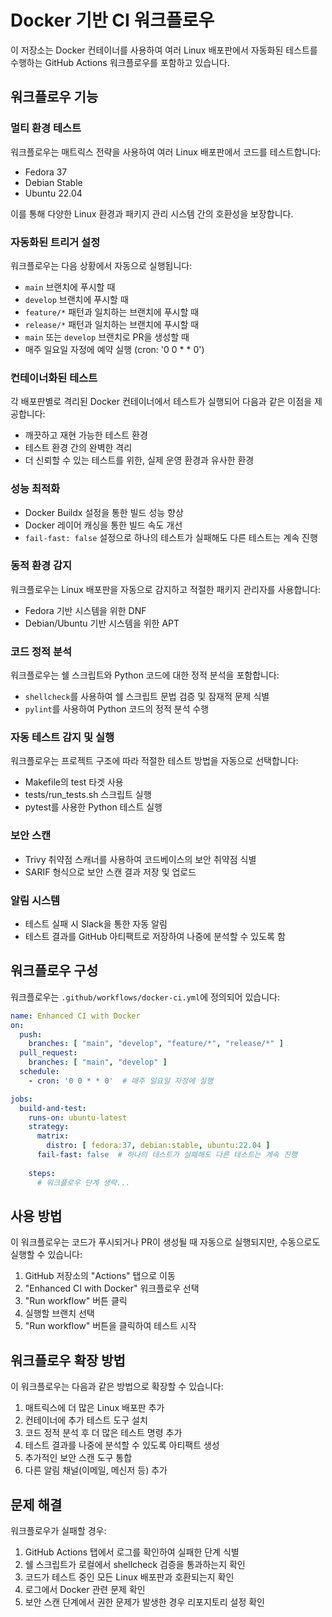 # Docker 기반 CI 워크플로우

이 저장소는 Docker 컨테이너를 사용하여 여러 Linux 배포판에서 자동화된 테스트를 수행하는 GitHub Actions 워크플로우를 포함하고 있습니다.

## 워크플로우 기능

### 멀티 환경 테스트
워크플로우는 매트릭스 전략을 사용하여 여러 Linux 배포판에서 코드를 테스트합니다:
- Fedora 37
- Debian Stable
- Ubuntu 22.04

이를 통해 다양한 Linux 환경과 패키지 관리 시스템 간의 호환성을 보장합니다.

### 자동화된 트리거 설정
워크플로우는 다음 상황에서 자동으로 실행됩니다:
- `main` 브랜치에 푸시할 때
- `develop` 브랜치에 푸시할 때
- `feature/*` 패턴과 일치하는 브랜치에 푸시할 때
- `release/*` 패턴과 일치하는 브랜치에 푸시할 때
- `main` 또는 `develop` 브랜치로 PR을 생성할 때
- 매주 일요일 자정에 예약 실행 (cron: '0 0 * * 0')

### 컨테이너화된 테스트
각 배포판별로 격리된 Docker 컨테이너에서 테스트가 실행되어 다음과 같은 이점을 제공합니다:
- 깨끗하고 재현 가능한 테스트 환경
- 테스트 환경 간의 완벽한 격리
- 더 신뢰할 수 있는 테스트를 위한, 실제 운영 환경과 유사한 환경

### 성능 최적화
- Docker Buildx 설정을 통한 빌드 성능 향상
- Docker 레이어 캐싱을 통한 빌드 속도 개선
- `fail-fast: false` 설정으로 하나의 테스트가 실패해도 다른 테스트는 계속 진행

### 동적 환경 감지
워크플로우는 Linux 배포판을 자동으로 감지하고 적절한 패키지 관리자를 사용합니다:
- Fedora 기반 시스템을 위한 DNF
- Debian/Ubuntu 기반 시스템을 위한 APT

### 코드 정적 분석
워크플로우는 쉘 스크립트와 Python 코드에 대한 정적 분석을 포함합니다:
- `shellcheck`를 사용하여 쉘 스크립트 문법 검증 및 잠재적 문제 식별
- `pylint`를 사용하여 Python 코드의 정적 분석 수행

### 자동 테스트 감지 및 실행
워크플로우는 프로젝트 구조에 따라 적절한 테스트 방법을 자동으로 선택합니다:
- Makefile의 test 타겟 사용
- tests/run_tests.sh 스크립트 실행
- pytest를 사용한 Python 테스트 실행

### 보안 스캔
- Trivy 취약점 스캐너를 사용하여 코드베이스의 보안 취약점 식별
- SARIF 형식으로 보안 스캔 결과 저장 및 업로드

### 알림 시스템
- 테스트 실패 시 Slack을 통한 자동 알림
- 테스트 결과를 GitHub 아티팩트로 저장하여 나중에 분석할 수 있도록 함

## 워크플로우 구성

워크플로우는 `.github/workflows/docker-ci.yml`에 정의되어 있습니다:

```yaml
name: Enhanced CI with Docker
on:
  push:
    branches: [ "main", "develop", "feature/*", "release/*" ]
  pull_request:
    branches: [ "main", "develop" ]
  schedule:
    - cron: '0 0 * * 0'  # 매주 일요일 자정에 실행

jobs:
  build-and-test:
    runs-on: ubuntu-latest
    strategy:
      matrix:
        distro: [ fedora:37, debian:stable, ubuntu:22.04 ]
      fail-fast: false  # 하나의 테스트가 실패해도 다른 테스트는 계속 진행
    
    steps:
      # 워크플로우 단계 생략...
```

## 사용 방법

이 워크플로우는 코드가 푸시되거나 PR이 생성될 때 자동으로 실행되지만, 수동으로도 실행할 수 있습니다:

1. GitHub 저장소의 "Actions" 탭으로 이동
2. "Enhanced CI with Docker" 워크플로우 선택
3. "Run workflow" 버튼 클릭
4. 실행할 브랜치 선택
5. "Run workflow" 버튼을 클릭하여 테스트 시작

## 워크플로우 확장 방법

이 워크플로우는 다음과 같은 방법으로 확장할 수 있습니다:

1. 매트릭스에 더 많은 Linux 배포판 추가
2. 컨테이너에 추가 테스트 도구 설치
3. 코드 정적 분석 후 더 많은 테스트 명령 추가
4. 테스트 결과를 나중에 분석할 수 있도록 아티팩트 생성
5. 추가적인 보안 스캔 도구 통합
6. 다른 알림 채널(이메일, 메신저 등) 추가

## 문제 해결

워크플로우가 실패할 경우:

1. GitHub Actions 탭에서 로그를 확인하여 실패한 단계 식별
2. 쉘 스크립트가 로컬에서 shellcheck 검증을 통과하는지 확인
3. 코드가 테스트 중인 모든 Linux 배포판과 호환되는지 확인
4. 로그에서 Docker 관련 문제 확인
5. 보안 스캔 단계에서 권한 문제가 발생한 경우 리포지토리 설정 확인

